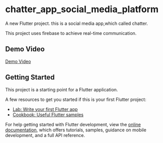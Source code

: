 # chatter_app_social_media_platform

A new Flutter project.
this is a social media app,which called chatter.

This project uses firebase to achieve real-time communication.
## Demo Video

[Demo Video](https://youtu.be/7f839c4zpWU)

## Getting Started

This project is a starting point for a Flutter application.

A few resources to get you started if this is your first Flutter project:

- [Lab: Write your first Flutter app](https://docs.flutter.dev/get-started/codelab)
- [Cookbook: Useful Flutter samples](https://docs.flutter.dev/cookbook)

For help getting started with Flutter development, view the
[online documentation](https://docs.flutter.dev/), which offers tutorials,
samples, guidance on mobile development, and a full API reference.
